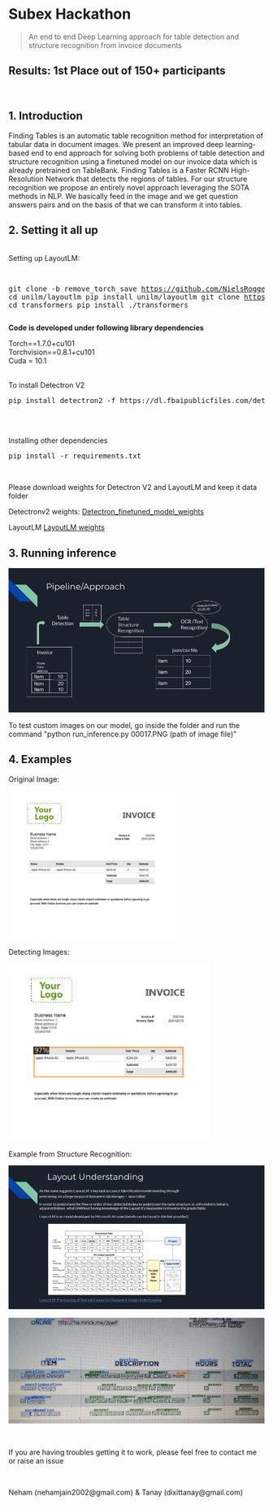 # Subex Hackathon

> An end to end Deep Learning approach for table detection and structure recognition from invoice documents

## Results: 1st Place out of 150+ participants
<br>

## 1. Introduction
Finding Tables is an automatic table recognition method for interpretation of tabular data in document images. We present an improved deep learning-based end to end approach for solving both problems of table detection and structure recognition using a finetuned model on our invoice data which is already pretrained on TableBank. Finding Tables is a Faster RCNN High-Resolution Network that detects the regions of tables. For our structure recognition we propose an entirely novel approach leveraging the SOTA methods in NLP. We basically feed in the image and we get question answers pairs and on the basis of that we can transform it into tables.


## 2. Setting it all up 

<br>
Setting up LayoutLM:
<p>
<pre>

git clone -b remove_torch_save https://github.com/NielsRogge/unilm.git
cd unilm/layoutlm
pip install unilm/layoutlm
git clone https://github.com/huggingface/transformers.git
cd transformers
pip install ./transformers
</pre>

<b>Code is developed under following library dependencies</b> <br>

Torch==1.7.0+cu101 <br>
Torchvision==0.8.1+cu101<br>
Cuda = 10.1<br>

<br> To install Detectron V2
<pre>
pip install detectron2 -f https://dl.fbaipublicfiles.com/detectron2/wheels/cu101/torch1.7/index.html
</pre>

<br>


<br> Installing other dependencies
<pre>
pip install -r requirements.txt
</pre>

<br>

<p> Please download weights for Detectron V2 and LayoutLM and keep it data folder</p> 


Detectronv2 weights: <a href="https://drive.google.com/file/d/1Mn9E4Ylrc-p850TqhCbAK2OF6ltSxSUv/view?usp=sharing"> Detectron_finetuned_model_weights </a> 

LayoutLM <a href="https://drive.google.com/file/d/1ec84bdkRZ2aSatGBSbph3SHND-rsMF_A/view?usp=sharing"> LayoutLM weights </a>

## 3. Running inference

![alt text](imgs/Subex.jpg)


To test custom images on our model, go inside the folder and run the command "python run_inference.py 00017.PNG (path of image file)"


## 4. Examples

Original Image:

![alt text](imgs/00017.PNG)


Detecting Images:

![alt text](imgs/output_image.png)


Example from Structure Recognition:

![alt text](imgs/Finding_Tables.png)

![alt text](imgs/output1.jpg)


<br>
<p>

If you are having troubles getting it to work, please feel free to contact me or raise an issue

</p>
<br>
<p>
Neham (nehamjain2002@gmail.com) & Tanay (dixittanay@gmail.com)
